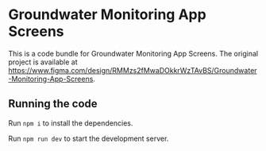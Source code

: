 
  # Groundwater Monitoring App Screens

  This is a code bundle for Groundwater Monitoring App Screens. The original project is available at https://www.figma.com/design/RMMzs2fMwaDOkkrWzTAvBS/Groundwater-Monitoring-App-Screens.

  ## Running the code

  Run `npm i` to install the dependencies.

  Run `npm run dev` to start the development server.
  